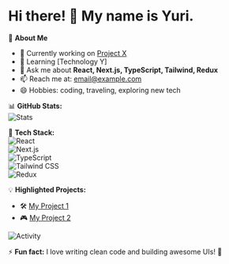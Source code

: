 # Hi there! 👋 My name is Yuri.

🎯 **About Me**  
- 🔭 Currently working on [Project X](#)  
- 🌱 Learning [Technology Y]  
- 💬 Ask me about **React, Next.js, TypeScript, Tailwind, Redux**  
- 📫 Reach me at: [email@example.com](mailto:email@example.com)  
- 😄 Hobbies: coding, traveling, exploring new tech  

📊 **GitHub Stats:**  
![Stats](https://github-readme-stats.vercel.app/api?username=yourusername&show_icons=true&theme=dracula)  

📌 **Tech Stack:**  
![React](https://img.shields.io/badge/React-%2320232a.svg?style=flat&logo=react)  
![Next.js](https://img.shields.io/badge/Next.js-000000.svg?style=flat&logo=next.js)  
![TypeScript](https://img.shields.io/badge/TypeScript-%23007ACC.svg?style=flat&logo=typescript)  
![Tailwind CSS](https://img.shields.io/badge/Tailwind_CSS-%2338B2AC.svg?style=flat&logo=tailwind-css)  
![Redux](https://img.shields.io/badge/Redux-%23593d88.svg?style=flat&logo=redux)  

💡 **Highlighted Projects:**  
- 🛠 [My Project 1](#)  
- 🎮 [My Project 2](#)  

![Activity](https://github-readme-activity-graph.vercel.app/graph?username=yourusername&theme=react)

⚡ **Fun fact:** I love writing clean code and building awesome UIs! 🚀  
